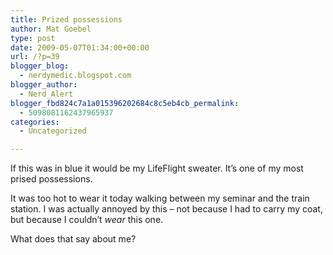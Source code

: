 ```yaml
---
title: Prized possessions
author: Mat Goebel
type: post
date: 2009-05-07T01:34:00+00:00
url: /?p=39
blogger_blog:
  - nerdymedic.blogspot.com
blogger_author:
  - Nerd_Alert
blogger_fbd824c7a1a015396202684c8c5eb4cb_permalink:
  - 5098081162437965937
categories:
  - Uncategorized

---
```


If this was in blue it would be my LifeFlight sweater. It&#8217;s one of my most prised possessions.

It was too hot to wear it today walking between my seminar and the train station. I was actually annoyed by this &#8211; not because I had to carry my coat, but because I couldn&#8217;t <span style="font-style:italic;">wear</span> this one.

What does that say about me?

<div class="blogger-post-footer">
  <img alt="" width="1" height="1" />
</div>


